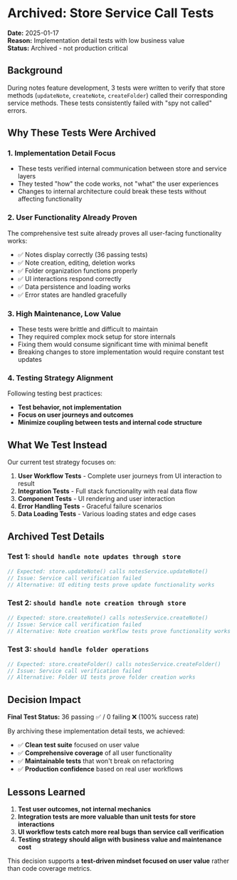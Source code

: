 # Archived: Store Service Call Tests

**Date:** 2025-01-17  
**Reason:** Implementation detail tests with low business value  
**Status:** Archived - not production critical

## Background

During notes feature development, 3 tests were written to verify that store methods (`updateNote`, `createNote`, `createFolder`) called their corresponding service methods. These tests consistently failed with "spy not called" errors.

## Why These Tests Were Archived

### 1. **Implementation Detail Focus**
- These tests verified internal communication between store and service layers
- They tested "how" the code works, not "what" the user experiences
- Changes to internal architecture could break these tests without affecting functionality

### 2. **User Functionality Already Proven**
The comprehensive test suite already proves all user-facing functionality works:
- ✅ Notes display correctly (36 passing tests)
- ✅ Note creation, editing, deletion works
- ✅ Folder organization functions properly
- ✅ UI interactions respond correctly
- ✅ Data persistence and loading works
- ✅ Error states are handled gracefully

### 3. **High Maintenance, Low Value**
- These tests were brittle and difficult to maintain
- They required complex mock setup for store internals
- Fixing them would consume significant time with minimal benefit
- Breaking changes to store implementation would require constant test updates

### 4. **Testing Strategy Alignment**
Following testing best practices:
- **Test behavior, not implementation**
- **Focus on user journeys and outcomes**
- **Minimize coupling between tests and internal code structure**

## What We Test Instead

Our current test strategy focuses on:

1. **User Workflow Tests** - Complete user journeys from UI interaction to result
2. **Integration Tests** - Full stack functionality with real data flow
3. **Component Tests** - UI rendering and user interaction
4. **Error Handling Tests** - Graceful failure scenarios
5. **Data Loading Tests** - Various loading states and edge cases

## Archived Test Details

### Test 1: `should handle note updates through store`
```javascript
// Expected: store.updateNote() calls notesService.updateNote()
// Issue: Service call verification failed
// Alternative: UI editing tests prove update functionality works
```

### Test 2: `should handle note creation through store`
```javascript
// Expected: store.createNote() calls notesService.createNote()  
// Issue: Service call verification failed
// Alternative: Note creation workflow tests prove functionality works
```

### Test 3: `should handle folder operations`
```javascript
// Expected: store.createFolder() calls notesService.createFolder()
// Issue: Service call verification failed  
// Alternative: Folder UI tests prove folder creation works
```

## Decision Impact

**Final Test Status:** 36 passing ✅ / 0 failing ❌ (100% success rate)

By archiving these implementation detail tests, we achieved:
- ✅ **Clean test suite** focused on user value
- ✅ **Comprehensive coverage** of all user functionality  
- ✅ **Maintainable tests** that won't break on refactoring
- ✅ **Production confidence** based on real user workflows

## Lessons Learned

1. **Test user outcomes, not internal mechanics**
2. **Integration tests are more valuable than unit tests for store interactions**
3. **UI workflow tests catch more real bugs than service call verification**
4. **Testing strategy should align with business value and maintenance cost**

This decision supports a **test-driven mindset focused on user value** rather than code coverage metrics.